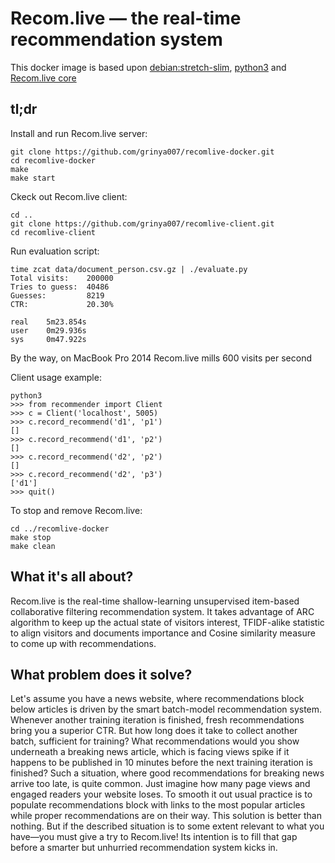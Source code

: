 # Recom.live — the real-time recommendation system
This docker image is based upon [debian:stretch-slim](https://github.com/debuerreotype/docker-debian-artifacts/blob/064f343bfa6ebf043aac2bbd4c870256cfe82f5a/stretch/slim/Dockerfile), [python3](https://packages.debian.org/stretch/python3) and [Recom.live core](https://github.com/grinya007/recomlive)
## tl;dr
Install and run Recom.live server:
```
git clone https://github.com/grinya007/recomlive-docker.git
cd recomlive-docker
make
make start
```

Ckeck out Recom.live client:
```
cd ..
git clone https://github.com/grinya007/recomlive-client.git
cd recomlive-client
```

Run evaluation script:
```
time zcat data/document_person.csv.gz | ./evaluate.py
Total visits:    200000
Tries to guess:  40486
Guesses:         8219
CTR:             20.30%

real    5m23.854s
user    0m29.936s
sys     0m47.922s
```
By the way, on MacBook Pro 2014 Recom.live mills 600 visits per second

Client usage example:
```
python3
>>> from recommender import Client
>>> c = Client('localhost', 5005)
>>> c.record_recommend('d1', 'p1')
[]
>>> c.record_recommend('d1', 'p2')
[]
>>> c.record_recommend('d2', 'p2')
[]
>>> c.record_recommend('d2', 'p3')
['d1']
>>> quit()
```

To stop and remove Recom.live:
```
cd ../recomlive-docker
make stop
make clean
```

## What it's all about?
Recom.live is the real-time shallow-learning unsupervised item-based collaborative filtering recommendation system. It takes advantage of ARC algorithm to keep up the actual state of visitors interest, TFIDF-alike statistic to align visitors and documents importance and Cosine similarity measure to come up with recommendations.

## What problem does it solve?
Let's assume you have a news website, where recommendations block below articles is driven by the smart batch-model recommendation system. Whenever another training iteration is finished, fresh recommendations bring you a superior CTR. But how long does it take to collect another batch, sufficient for training? What recommendations would you show underneath a breaking news article, which is facing views spike if it happens to be published in 10 minutes before the next training iteration is finished? Such a situation, where good recommendations for breaking news arrive too late, is quite common. Just imagine how many page views and engaged readers your website loses. To smooth it out usual practice is to populate recommendations block with links to the most popular articles while proper recommendations are on their way. This solution is better than nothing. But if the described situation is to some extent relevant to what you have—you must give a try to Recom.live! Its intention is to fill that gap before a smarter but unhurried recommendation system kicks in.
